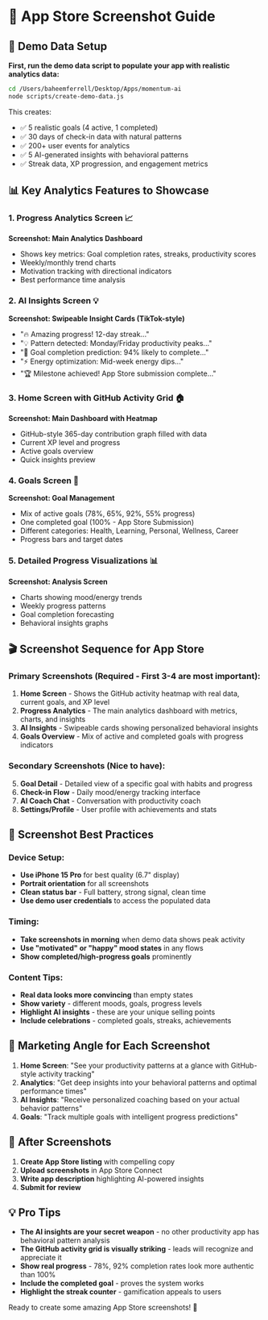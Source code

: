 # 📱 App Store Screenshot Guide

## 🎯 Demo Data Setup

**First, run the demo data script to populate your app with realistic analytics data:**

```bash
cd /Users/baheemferrell/Desktop/Apps/momentum-ai
node scripts/create-demo-data.js
```

This creates:
- ✅ 5 realistic goals (4 active, 1 completed)
- ✅ 30 days of check-in data with natural patterns
- ✅ 200+ user events for analytics
- ✅ 5 AI-generated insights with behavioral patterns
- ✅ Streak data, XP progression, and engagement metrics

## 📊 Key Analytics Features to Showcase

### 1. **Progress Analytics Screen** 📈
**Screenshot: Main Analytics Dashboard**
- Shows key metrics: Goal completion rates, streaks, productivity scores
- Weekly/monthly trend charts
- Motivation tracking with directional indicators
- Best performance time analysis

### 2. **AI Insights Screen** 💡
**Screenshot: Swipeable Insight Cards (TikTok-style)**
- "🔥 Amazing progress! 12-day streak..."
- "💡 Pattern detected: Monday/Friday productivity peaks..."
- "🎯 Goal completion prediction: 94% likely to complete..."
- "⚡ Energy optimization: Mid-week energy dips..."
- "🏆 Milestone achieved! App Store submission complete..."

### 3. **Home Screen with GitHub Activity Grid** 🏠
**Screenshot: Main Dashboard with Heatmap**
- GitHub-style 365-day contribution graph filled with data
- Current XP level and progress
- Active goals overview
- Quick insights preview

### 4. **Goals Screen** 🎯
**Screenshot: Goal Management**
- Mix of active goals (78%, 65%, 92%, 55% progress)
- One completed goal (100% - App Store Submission)
- Different categories: Health, Learning, Personal, Wellness, Career
- Progress bars and target dates

### 5. **Detailed Progress Visualizations** 📊
**Screenshot: Analysis Screen**
- Charts showing mood/energy trends
- Weekly progress patterns
- Goal completion forecasting
- Behavioral insights graphs

## 🎬 Screenshot Sequence for App Store

### Primary Screenshots (Required - First 3-4 are most important):

1. **Home Screen** - Shows the GitHub activity heatmap with real data, current goals, and XP level
2. **Progress Analytics** - The main analytics dashboard with metrics, charts, and insights
3. **AI Insights** - Swipeable cards showing personalized behavioral insights  
4. **Goals Overview** - Mix of active and completed goals with progress indicators

### Secondary Screenshots (Nice to have):

5. **Goal Detail** - Detailed view of a specific goal with habits and progress
6. **Check-in Flow** - Daily mood/energy tracking interface
7. **AI Coach Chat** - Conversation with productivity coach
8. **Settings/Profile** - User profile with achievements and stats

## 📱 Screenshot Best Practices

### Device Setup:
- **Use iPhone 15 Pro** for best quality (6.7" display)
- **Portrait orientation** for all screenshots
- **Clean status bar** - Full battery, strong signal, clean time
- **Use demo user credentials** to access the populated data

### Timing:
- **Take screenshots in morning** when demo data shows peak activity
- **Use "motivated" or "happy" mood states** in any flows
- **Show completed/high-progress goals** prominently

### Content Tips:
- **Real data looks more convincing** than empty states
- **Show variety** - different moods, goals, progress levels
- **Highlight AI insights** - these are your unique selling points
- **Include celebrations** - completed goals, streaks, achievements

## 🎯 Marketing Angle for Each Screenshot

1. **Home Screen**: "See your productivity patterns at a glance with GitHub-style activity tracking"
2. **Analytics**: "Get deep insights into your behavioral patterns and optimal performance times"
3. **AI Insights**: "Receive personalized coaching based on your actual behavior patterns"
4. **Goals**: "Track multiple goals with intelligent progress predictions"

## 🚀 After Screenshots

1. **Create App Store listing** with compelling copy
2. **Upload screenshots** in App Store Connect
3. **Write app description** highlighting AI-powered insights
4. **Submit for review** 

## 💡 Pro Tips

- **The AI insights are your secret weapon** - no other productivity app has behavioral pattern analysis
- **The GitHub activity grid is visually striking** - leads will recognize and appreciate it
- **Show real progress** - 78%, 92% completion rates look more authentic than 100%
- **Include the completed goal** - proves the system works
- **Highlight the streak counter** - gamification appeals to users

Ready to create some amazing App Store screenshots! 🎉 